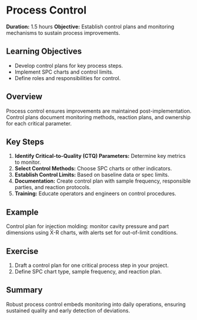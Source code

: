 # Process Control

**Duration:** 1.5 hours
**Objective:** Establish control plans and monitoring mechanisms to sustain process improvements.

## Learning Objectives
- Develop control plans for key process steps.  
- Implement SPC charts and control limits.  
- Define roles and responsibilities for control.

## Overview
Process control ensures improvements are maintained post-implementation. Control plans document monitoring methods, reaction plans, and ownership for each critical parameter.

## Key Steps
1. **Identify Critical-to-Quality (CTQ) Parameters:** Determine key metrics to monitor.  
2. **Select Control Methods:** Choose SPC charts or other indicators.  
3. **Establish Control Limits:** Based on baseline data or spec limits.  
4. **Documentation:** Create control plan with sample frequency, responsible parties, and reaction protocols.  
5. **Training:** Educate operators and engineers on control procedures.

## Example
Control plan for injection molding: monitor cavity pressure and part dimensions using X̄-R charts, with alerts set for out-of-limit conditions.

## Exercise
1. Draft a control plan for one critical process step in your project.  
2. Define SPC chart type, sample frequency, and reaction plan.

## Summary
Robust process control embeds monitoring into daily operations, ensuring sustained quality and early detection of deviations.